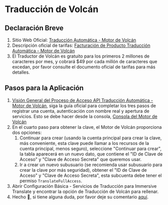 # Traducción de Volcán

## Declaración Breve

1. Sitio Web Oficial: [Traducción Automática - Motor de Volcán](https://www.volcengine.com/product/machine-translation)
2. Descripción oficial de tarifas: [Facturación de Producto Traducción Automática - Motor de Volcán](https://www.volcengine.com/docs/4640/68515)
3. El Traductor de Volcán es gratuito para los primeros 2 millones de caracteres por mes, y cobrará $49 por cada millón de caracteres que excedan, por favor consulte el documento oficial de tarifas para más detalles.

## Pasos para la Aplicación

1. [Visión General del Proceso de Acceso API Traducción Automática - Motor de Volcán](https://www.volcengine.com/docs/4640/130872), siga la guía oficial para completar los tres pasos de registrar una cuenta, autenticación con nombre real y apertura de servicios. Esto se debe hacer desde la consola, [Consola del Motor de Volcán](https://console.volcengine.com/home)
2. En el cuarto paso para obtener la clave, el Motor de Volcán proporciona dos opciones:
   1. Continuar para crear (usando la cuenta principal para crear la clave, más conveniente, esta clave puede llamar a los recursos de la cuenta principal, menos seguro), seleccione "Continuar para crear", la tabla aparecerá en un nuevo dato, que contiene el "ID de Clave de Acceso" y "Clave de Acceso Secreta" que queremos usar.
   2. Ir a crear un nuevo subusuario (se recomienda usar subusuario para crear la clave por más seguridad), obtener el "ID de Clave de Acceso" y "Clave de Acceso Secreta", esta subcuenta debe tener el permiso `TranslateFullAccess`.
3. Abrir Configuración Básica - Servicios de Traducción para Immersive Translate y encontrar la opción de Traducción de Volcán para rellenar.
4. Hecho 🎉, si tiene alguna duda, por favor deje su comentario [aquí](https://github.com/immersive-translate/immersive-translate/issues/137).